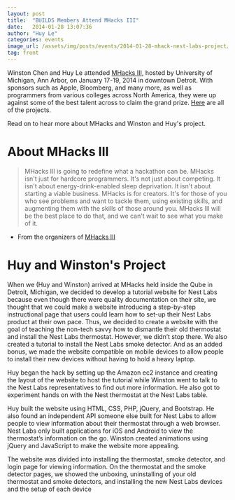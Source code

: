 ```yaml
---
layout: post
title:  "BUILDS Members Attend MHacks III"
date:   2014-01-28 13:07:36
author: "Huy Le"
categories: events
image_url: /assets/img/posts/events/2014-01-28-mhack-nest-labs-project/banner.jpg
tag: front
---
```


Winston Chen and Huy Le attended [MHacks III](http://www.mhacks.org/), hosted by University of Michigan, Ann Arbor, on January 17-19, 2014 in downtown Detroit. With sponsors such as Apple, Bloomberg, and many more, as well as programmers from various colleges across North America, they were up against some of the best talent across to claim the grand prize. [Here](https://mail.google.com/mail/u/0/?shva=1#143d9f9b63cff7a6_mhackswinter2014.challengepost.com) are all of the projects.

Read on to hear more about MHacks and Winston and Huy's project.

<!-- more -->

# About MHacks III

> MHacks III is going to redefine what a hackathon can be. MHacks isn't just for hardcore programmers. It's not just about competing. It isn't about energy-drink-enabled sleep deprivation. It isn't about starting a viable business. MHacks is for creators. It's for those of you who see problems and want to tackle them, using existing skills, and augmenting them with the skills of those around you. MHacks III will be the best place to do that, and we can't wait to see what you make of it.

- From the organizers of [MHacks III](http://www.mhacks.org/)
 

# Huy and Winston's Project
 
When we (Huy and Winston) arrived at MHacks held inside the Qube in Detroit, Michigan, we decided to develop a tutorial website for Nest Labs because even though there were quality documentation on their site, we thought that we could make a website introducing a step-by-step instructional page that users could learn how to set-up their Nest Labs product at their own pace. Thus, we decided to create a website with the goal of teaching the non-tech savvy how to dismantle their old thermostat and install the Nest Labs thermostat. However, we didn’t stop there. We also created a tutorial to install the Nest Labs smoke detector. And as an added bonus, we made the website compatible on mobile devices to allow people to install their new devices without having to hold a heavy laptop.
 
Huy began the hack by setting up the Amazon ec2 instance and creating the layout of the website to host the tutorial while Winston went to talk to the Nest Labs representatives to find out more information. He also got to experiment hands on with the Nest thermostat at the Nest Labs table.

Huy built the website using HTML, CSS, PHP, jQuery, and Bootstrap. He also found an independent API someone else built for Nest Labs to allow people to view information about their thermostat through a web browser. Nest Labs only built applications for iOS and Android to view the thermostat’s information on the go. Winston created animations using jQuery and JavaScript to make the website more appealing.

The website was divided into installing the thermostat, smoke detector, and login page for viewing information. On the thermostat and the smoke detector pages, we showed the unboxing, uninstalling of your old thermostat and smoke detectors, and installing the new Nest Labs devices and the setup of each device